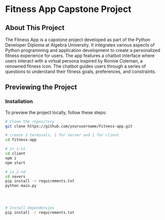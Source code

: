 # Fitness App Capstone Project

## About This Project

The Fitness App is a capstone project developed as part of the Python Developer Diploma at Algebra University. It integrates various aspects of Python programming and application development to create a personalized fitness experience for users. The app features a chatbot interface where users interact with a virtual persona inspired by Ronnie Coleman, a renowned fitness icon. The chatbot guides users through a series of questions to understand their fitness goals, preferences, and constraints.

## Previewing the Project

### Installation

To preview the project locally, follow these steps:

```bash
# Clone the repository
git clone https://github.com/yourusername/Fitness-app.git

# create 2 terminals, 1 for server and 1 for client
cd fitness-app

# in 1-st
cd client
npm i
npm start

# in 2-nd
cd severs
pip install -r requirements.txt
python main.py




# Install dependencies
pip install -r requirements.txt
